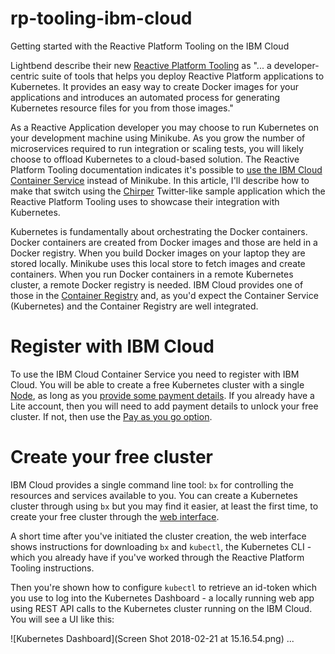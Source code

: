 # rp-tooling-ibm-cloud
Getting started with the Reactive Platform Tooling on the IBM Cloud

Lightbend describe their new [Reactive Platform Tooling](https://developer.lightbend.com/docs/reactive-platform-tooling/latest/overview.html) as "... a developer-centric suite of tools that helps you deploy Reactive Platform applications to Kubernetes. It provides an easy way to create Docker images for your applications and introduces an automated process for generating Kubernetes resource files for you from those images."

As a Reactive Application developer you may choose to run Kubernetes on your development machine using Minikube. As you grow the number of microservices required to run integration or scaling tests, you will likely choose to offload Kubernetes to a cloud-based solution. The Reactive Platform Tooling documentation indicates it's possible to [use the IBM Cloud Container Service](https://developer.lightbend.com/docs/reactive-platform-tooling/latest/cluster-setup.html) instead of Minikube. In this article, I'll describe how to make that switch using the [Chirper](https://github.com/longshorej/lagom-java-chirper-tooling-example) Twitter-like sample application which the Reactive Platform Tooling uses to showcase their integration with Kubernetes.

Kubernetes is fundamentally about orchestrating the Docker containers. Docker containers are created from Docker images and those are held in a Docker registry. When you build Docker images on your laptop they are stored locally. Minikube uses this local store to fetch images and create containers. When you run Docker containers in a remote Kubernetes cluster, a remote Docker registry is needed. IBM Cloud provides one of those in the [Container Registry](https://www.ibm.com/cloud/container-registry) and, as you'd expect the Container Service (Kubernetes) and the Container Registry are well integrated.

# Register with IBM Cloud
To use the IBM Cloud Container Service you need to register with IBM Cloud. You will be able to create a free Kubernetes cluster with a single [Node](https://kubernetes.io/docs/concepts/architecture/nodes/), as long as you [provide some payment details](https://console.bluemix.net/account/billing). If you already have a Lite account, then you will need to add payment details to unlock your free cluster. If not, then use the [Pay as you go option](https://www.ibm.com/cloud/pricing).

# Create your free cluster
IBM Cloud provides a single command line tool: `bx` for controlling the resources and services available to you. You can create a Kubernetes cluster through using `bx` but you may find it easier, at least the first time, to create your free cluster through the [web interface](https://console.bluemix.net/containers-kubernetes/clusters).

A short time after you've initiated the cluster creation, the web interface shows instructions for downloading `bx` and `kubectl`, the Kubernetes CLI - which you already have if you've worked through the Reactive Platform Tooling instructions. 

Then you're shown how to configure `kubectl` to retrieve an id-token which you use to log into the Kubernetes Dashboard - a locally running web app using REST API calls to the Kubernetes cluster running on the IBM Cloud. You will see a UI like this:

![Kubernetes Dashboard](Screen Shot 2018-02-21 at 15.16.54.png)
...


